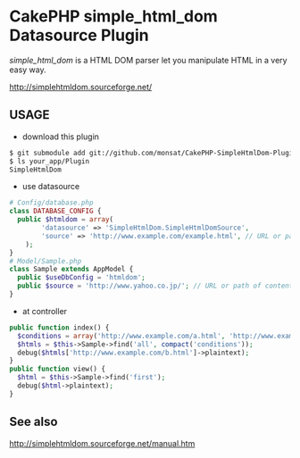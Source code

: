CakePHP simple_html_dom Datasource Plugin
====

*simple_html_dom* is a HTML DOM parser let you manipulate HTML in a very easy way.

http://simplehtmldom.sourceforge.net/


USAGE
----

* download this plugin

```sh
$ git submodule add git://github.com/monsat/CakePHP-SimpleHtmlDom-Plugin.git your_app/Plugin/SimpleHtmlDom
$ ls your_app/Plugin
SimpleHtmlDom
```

* use datasource

```php
# Config/database.php
class DATABASE_CONFIG {
  public $htmldom = array(
		'datasource' => 'SimpleHtmlDom.SimpleHtmlDomSource',
		'source' => 'http://www.example.com/example.html', // URL or path of contents
	);
}
# Model/Sample.php
class Sample extends AppModel {
  public $useDbConfig = 'htmldom';
  public $source = 'http://www.yahoo.co.jp/'; // URL or path of contents if override db config
}
```

* at controller

```php
public function index() {
  $conditions = array('http://www.example.com/a.html', 'http://www.example.com/b.html');
  $htmls = $this->Sample->find('all', compact('conditions'));
  debug($htmls['http://www.example.com/b.html']->plaintext);
}
public function view() {
  $html = $this->Sample->find('first');
  debug($html->plaintext);
}
```

See also
----
http://simplehtmldom.sourceforge.net/manual.htm